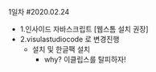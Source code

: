 1일차
#2020.02.24
* 1.인사이드 자바스크립트 [웹스톰 설치 권장]
* 2.visulastudiocode 로 변경진행
  * 설치 및 한글팩 설치
    * why? 이클립스를 탈피하자!
    
